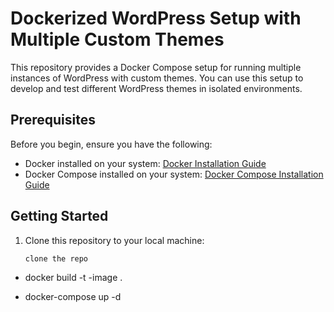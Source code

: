 # Dockerized WordPress Setup with Multiple Custom Themes

This repository provides a Docker Compose setup for running multiple instances of WordPress with custom themes. You can use this setup to develop and test different WordPress themes in isolated environments.

## Prerequisites

Before you begin, ensure you have the following:

- Docker installed on your system: [Docker Installation Guide](https://docs.docker.com/get-docker/)
- Docker Compose installed on your system: [Docker Compose Installation Guide](https://docs.docker.com/compose/install/)

## Getting Started

1. Clone this repository to your local machine:

   ```bash
   clone the repo
   ```

- docker build -t <theme-name>-image .

- docker-compose up -d
